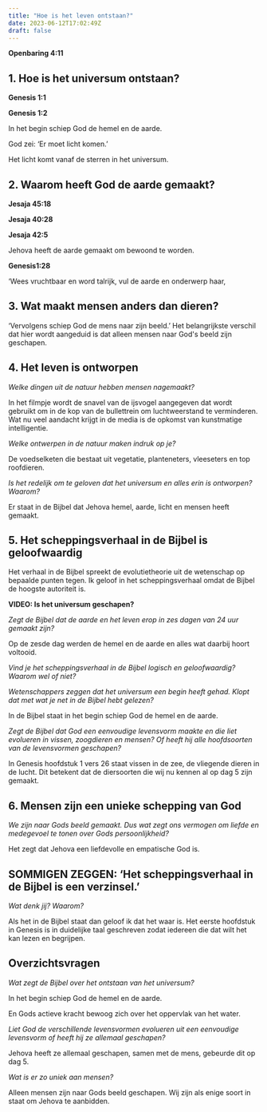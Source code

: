 ```yaml
---
title: "Hoe is het leven ontstaan?"
date: 2023-06-12T17:02:49Z
draft: false
---
```


**Openbaring 4:11**

## 1. Hoe is het universum ontstaan?

**Genesis 1:1**

**Genesis 1:2**

In het begin schiep God de hemel en de aarde.

God zei: ‘Er moet licht komen.’

Het licht komt vanaf de sterren in het universum.

## 2. Waarom heeft God de aarde gemaakt?

**Jesaja 45:18**

**Jesaja 40:28** 

**Jesaja 42:5**

Jehova heeft de aarde gemaakt om bewoond te worden.

**Genesis1:28**

‘Wees vruchtbaar en word talrijk, vul de aarde en onderwerp haar,

## 3. Wat maakt mensen anders dan dieren?

‘Vervolgens schiep God de mens naar zijn beeld.’ Het belangrijkste verschil 
dat hier wordt aangeduid is dat alleen mensen naar God's beeld zijn
geschapen.

## 4. Het leven is ontworpen

_Welke dingen uit de natuur hebben mensen nagemaakt?_

In het filmpje wordt de snavel van de ijsvogel aangegeven dat wordt gebruikt om in de kop van de 
bullettrein om luchtweerstand te verminderen. Wat nu veel aandacht krijgt in de media is de 
opkomst van kunstmatige intelligentie.

_Welke ontwerpen in de natuur maken indruk op je?_

De voedselketen die bestaat uit vegetatie, planteneters, vleeseters en top roofdieren. 

_Is het redelijk om te geloven dat het universum en alles erin is ontworpen? Waarom?_

Er staat in de Bijbel dat Jehova hemel, aarde, licht en mensen heeft gemaakt.

## 5. Het scheppingsverhaal in de Bijbel is geloofwaardig

Het verhaal in de Bijbel spreekt de evolutietheorie uit de wetenschap op bepaalde punten tegen. Ik geloof in het scheppingsverhaal
omdat de Bijbel de hoogste autoriteit is.

**VIDEO: Is het universum geschapen?**

_Zegt de Bijbel dat de aarde en het leven erop in zes dagen van 24 uur gemaakt zijn?_

Op de zesde dag werden de hemel en de aarde en alles wat daarbij hoort voltooid.

_Vind je het scheppingsverhaal in de Bijbel logisch en geloofwaardig? Waarom wel of niet?_

_Wetenschappers zeggen dat het universum een begin heeft gehad. Klopt dat met wat je net in de Bijbel hebt gelezen?_

In de Bijbel staat in het begin schiep God de hemel en de aarde.

_Zegt de Bijbel dat God een eenvoudige levensvorm maakte en die liet evolueren in vissen, zoogdieren en mensen? Of heeft hij alle hoofdsoorten van de levensvormen geschapen?_

In Genesis hoofdstuk 1 vers 26 staat vissen in de zee, de vliegende dieren in de lucht. 
Dit betekent dat de diersoorten die wij nu kennen al op dag 5 zijn gemaakt.

## 6. Mensen zijn een unieke schepping van God

_We zijn naar Gods beeld gemaakt. Dus wat zegt ons vermogen om liefde en medegevoel te tonen over Gods persoonlijkheid?_

Het zegt dat Jehova een liefdevolle en empatische God is.

## SOMMIGEN ZEGGEN: ‘Het scheppingsverhaal in de Bijbel is een verzinsel.’

_Wat denk jij? Waarom?_

Als het in de Bijbel staat dan geloof ik dat het waar is. Het eerste hoofdstuk in Genesis is in duidelijke taal geschreven
zodat iedereen die dat wilt het kan lezen en begrijpen.

## Overzichtsvragen

_Wat zegt de Bijbel over het ontstaan van het universum?_

In het begin schiep God de hemel en de aarde.

En Gods actieve kracht bewoog zich over het oppervlak van het water.

_Liet God de verschillende levensvormen evolueren uit een eenvoudige levensvorm of heeft hij ze allemaal geschapen?_

Jehova heeft ze allemaal geschapen, samen met de mens, gebeurde dit op dag 5.

_Wat is er zo uniek aan mensen?_

Alleen mensen zijn naar Gods beeld geschapen. Wij zijn als enige soort in staat om Jehova te aanbidden.
